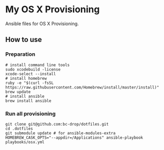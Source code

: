# My OS X Provisioning
Ansible files for OS X Provisioning.
## How to use
### Preparation
```shell
# install command line tools
sudo xcodebuild -license
xcode-select --install
# install homebrew
ruby -e "$(curl -fsSL https://raw.githubusercontent.com/Homebrew/install/master/install)"
brew update
# install ansible
brew install ansible
```
### Run all provisioning
```shell
git clone git@github.com:bc-drop/dotfiles.git
cd .dotfiles
git submodule update # for ansible-modules-extra
HOMEBREW_CASK_OPTS="--appdir=/Applications" ansible-playbook playbooks/osx.yml
```
